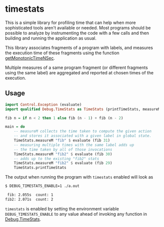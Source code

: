 # timestats

This is a simple library for profiling time that can help when more
sophisticated tools aren't available or needed. Most programs should
be possible to analyze by instrumenting the code with a few calls
and then building and running the application as usual.

This library associates fragments of a program with labels, and
measures the execution time of these fragments using the function
[getMonotonicTimeNSec](https://hackage.haskell.org/package/base-4.16.2.0/docs/GHC-Clock.html#v:getMonotonicTimeNSec).

Multiple measures of a same program fragment (or different fragments
using the same label) are aggregated and reported at chosen times of
the execution.

## Usage

```Haskell
import Control.Exception (evaluate)
import qualified Debug.TimeStats as TimeStats (printTimeStats, measureM)

fib n = if n < 2 then 1 else fib (n - 1) + fib (n - 2)

main = do
    -- measureM collects the time taken to compute the given action
    -- and stores it associated with a given label in global state.
    TimeStats.measureM "fib" $ evaluate (fib 31)
    -- measuring multiple times with the same label adds up
    -- the time taken by all of those invocations
    TimeStats.measureM "fib2" $ evaluate (fib 30)
    -- adds up to the existing "fib2" stats
    TimeStats.measureM "fib2" $ evaluate (fib 29)
    TimeStats.printTimeStats
```

The output when running the program with `timestats` enabled will look as

```bash
$ DEBUG_TIMESTATS_ENABLE=1 ./a.out

 fib: 2.055s  count: 1
fib2: 2.071s  count: 2
```

`timestats` is enabled by setting the environment variable
`DEBUG_TIMESTATS_ENABLE` to any value ahead of invoking any function
in [Debug.TimeStats](src/Debug/TimeStats.hs).

